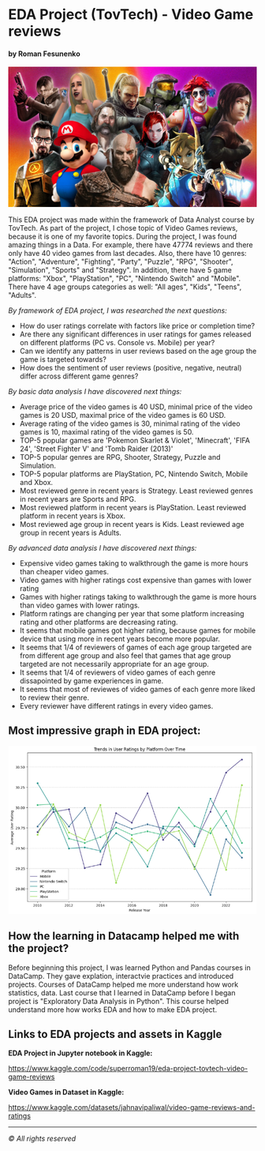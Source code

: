 # EDA Project (TovTech) - Video Game reviews

#### by Roman Fesunenko

![png](./assets/headline_pic.png)

This EDA project was made within the framework of Data Analyst course by TovTech.
As part of the project, I chose topic of Video Games reviews, because it is one of my favorite topics.
During the project, I was found amazing things in a Data. For example, there have 47774 reviews and there only have 40 video games from last decades.
Also, there have 10 genres: "Action", "Adventure", "Fighting", "Party", "Puzzle", "RPG", "Shooter", "Simulation", "Sports" and "Strategy".
In addition, there have 5 game platforms: "Xbox", "PlayStation", "PC", "Nintendo Switch" and "Mobile".
There have 4 age groups categories as well: "All ages", "Kids", "Teens", "Adults".

*By framework of EDA project, I was researched the next questions:*

- How do user ratings correlate with factors like price or completion time?
- Are there any significant differences in user ratings for games released on different platforms (PC vs. Console vs. Mobile) per year?
- Can we identify any patterns in user reviews based on the age group the game is targeted towards?
- How does the sentiment of user reviews (positive, negative, neutral) differ across different game genres?

*By basic data analysis I have discovered next things:*

- Average price of the video games is 40 USD, minimal price of the video games is 20 USD, maximal price of the video games is 60 USD.
- Average rating of the video games is 30, minimal rating of the video games is 10, maximal rating of the video games is 50.
- TOP-5 popular games are 'Pokemon Skarlet & Violet', 'Minecraft', 'FIFA 24', 'Street Fighter V' and 'Tomb Raider (2013)'
- TOP-5 popular genres are RPG, Shooter, Strategy, Puzzle and Simulation.
- TOP-5 popular platforms are PlayStation, PC, Nintendo Switch, Mobile and Xbox.
- Most reviewed genre in recent years is Strategy. Least reviewed genres in recent years are Sports and RPG.
- Most reviewed platform in recent years is PlayStation. Least reviewed platform in recent years is Xbox.
- Most reviewed age group in recent years is Kids. Least reviewed age group in recent years is Adults.

*By advanced data analysis I have discovered next things:*

- Expensive video games taking to walkthrough the game is more hours than cheaper video games.
- Video games with higher ratings cost expensive than games with lower rating
- Games with higher ratings taking to walkthrough the game is more hours than video games with lower ratings.
- Platform ratings are changing per year that some platform increasing rating and other platforms are decreasing rating.
- It seems that mobile games got higher rating, because games for mobile device that using more in recent years become more popular.
- It seems that 1/4 of reviewers of games of each age group targeted are from different age group and also feel that games that age group targeted are not necessarily appropriate for an age group.
- It seems that 1/4 of reviewers of video games of each genre dissapointed by game experiences in game.
- It seems that most of reviewes of video games of each genre more liked to review their genre.
- Every reviewer have different ratings in every video games.

## Most impressive graph in EDA project:

![png](./assets/graph1.png)

## How the learning in Datacamp helped me with the project?

Before beginning this project, I was learned Python and Pandas courses in DataCamp.
They gave explation, interactvie practices and introduced projects.
Courses of DataCamp helped me more understand how work statistics, data.
Last course that I learned in DataCamp before I began project is "Exploratory Data Analysis in Python".
This course helped understand more how works EDA and how to make EDA project.

## Links to EDA projects and assets in Kaggle

**EDA Project in Jupyter notebook in Kaggle:**

https://www.kaggle.com/code/superroman19/eda-project-tovtech-video-game-reviews

**Video Games in Dataset in Kaggle:**

https://www.kaggle.com/datasets/jahnavipaliwal/video-game-reviews-and-ratings



---



*© All rights reserved*

